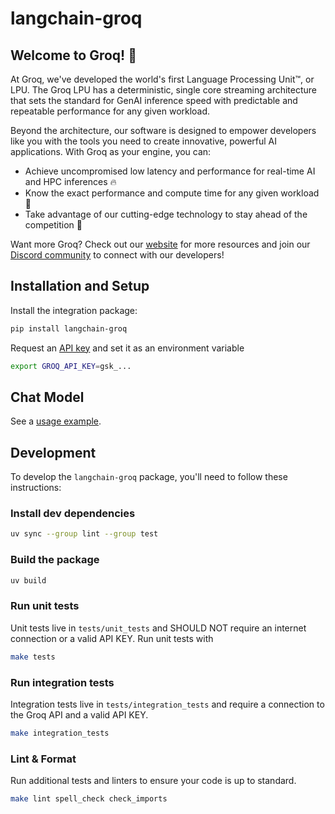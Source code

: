 # langchain-groq

## Welcome to Groq! 🚀

At Groq, we've developed the world's first Language Processing Unit™, or LPU. The Groq LPU has a deterministic, single core streaming architecture that sets the standard for GenAI inference speed with predictable and repeatable performance for any given workload.

Beyond the architecture, our software is designed to empower developers like you with the tools you need to create innovative, powerful AI applications. With Groq as your engine, you can:

* Achieve uncompromised low latency and performance for real-time AI and HPC inferences 🔥
* Know the exact performance and compute time for any given workload 🔮
* Take advantage of our cutting-edge technology to stay ahead of the competition 💪

Want more Groq? Check out our [website](https://groq.com) for more resources and join our [Discord community](https://discord.gg/JvNsBDKeCG) to connect with our developers!

## Installation and Setup

Install the integration package:

```bash
pip install langchain-groq
```

Request an [API key](https://console.groq.com/login?utm_source=langchain&utm_content=package_readme) and set it as an environment variable

```bash
export GROQ_API_KEY=gsk_...
```

## Chat Model

See a [usage example](https://python.langchain.com/docs/integrations/chat/groq).

## Development

To develop the `langchain-groq` package, you'll need to follow these instructions:

### Install dev dependencies

```bash
uv sync --group lint --group test
```

### Build the package

```bash
uv build
```

### Run unit tests

Unit tests live in `tests/unit_tests` and SHOULD NOT require an internet connection or a valid API KEY.  Run unit tests with

```bash
make tests
```

### Run integration tests

Integration tests live in `tests/integration_tests` and require a connection to the Groq API and a valid API KEY.

```bash
make integration_tests
```

### Lint & Format

Run additional tests and linters to ensure your code is up to standard.

```bash
make lint spell_check check_imports
```
